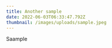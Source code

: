 ```yaml
---
title: Another sample
date: 2022-06-03T06:33:47.792Z
thumbnail: /images/uploads/sample.jpeg
---
```

Saample